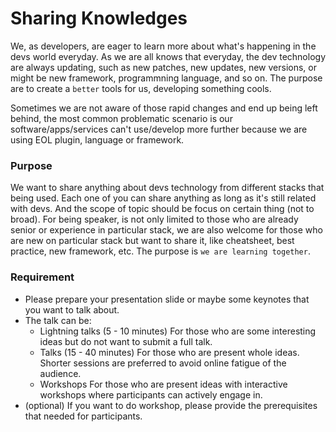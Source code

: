# Sharing Knowledges

We, as developers, are eager to learn more about what's happening in the devs world everyday. 
As we are all knows that everyday, the dev technology are always updating, such as new patches, new updates, new versions, or might be new framework,
programmning language, and so on. The purpose are to create a `better` tools for us, developing something cools.

Sometimes we are not aware of those rapid changes and end up being left behind, the most common problematic scenario is our software/apps/services can't
use/develop more further because we are using EOL plugin, language or framework.

### Purpose

We want to share anything about devs technology from different stacks that being used. Each one of you can share anything as long as it's still related
with devs. And the scope of topic should be focus on certain thing (not to broad). For being speaker, is not only limited to those who are already senior 
or experience in particular stack, we are also welcome for those who are new on particular stack but want to share it, like cheatsheet, best practice, 
new framework, etc. The purpose is `we are learning together`.

### Requirement

 - Please prepare your presentation slide or maybe some keynotes that you want to talk about.
 - The talk can be:
    - Lightning talks (5 - 10 minutes)
      For those who are some interesting ideas but do not want to submit a full talk.
    - Talks (15 - 40 minutes)
      For those who are present whole ideas. Shorter sessions are preferred to avoid online fatigue of the audience.
    - Workshops
      For those who are present ideas with interactive workshops where participants can actively engage in.
 - (optional) If you want to do workshop, please provide the prerequisites that needed for participants.

